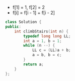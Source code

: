 * f[1] = 1, f[2] = 2
* f[i] = f[i - 1] + f[i - 2]

```C++
class Solution {
public:
    int climbStairs(int n) {
        typedef long long LL;
        int a = 1, b = 1;
        while (n --) {
            LL c = (LL)a + b;
            a = b, b = c;
        }
        return a;
    }
};
```